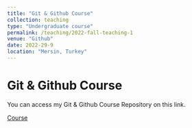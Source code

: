 ```yaml
---
title: "Git & Github Course"
collection: teaching
type: "Undergraduate course"
permalink: /teaching/2022-fall-teaching-1
venue: "Github"
date: 2022-29-9
location: "Mersin, Turkey"
---
```


Git & Github Course
======

You can access my Git & Github Course Repository on this link.

[Course](https://github.com/knetic0/Git-Github-Kursu)
